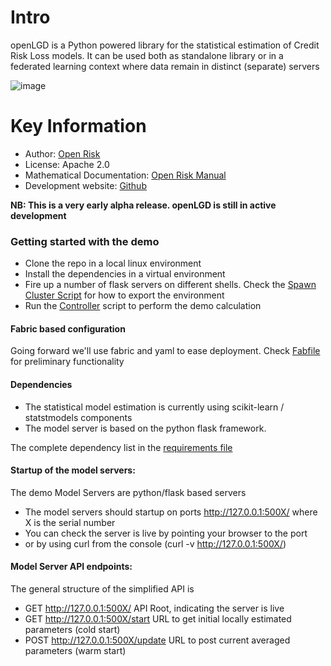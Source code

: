 Intro
=========================
openLGD is a Python powered library for the statistical estimation of Credit Risk Loss models. It can be used both as standalone library or in a federated learning context where data remain in distinct (separate) servers

![image](static/federated_models.png)

Key Information
================
* Author: [Open Risk](http://www.openriskmanagement.com)
* License: Apache 2.0
* Mathematical Documentation: [Open Risk Manual](https://www.openriskmanual.org/wiki/Loss_Given_Default_Models)
* Development website: [Github](https://github.com/open-risk/openLGD)

**NB: This is a very early alpha release. openLGD is still in active development**


### Getting started with the demo
* Clone the repo in a local linux environment
* Install the dependencies in a virtual environment
* Fire up a number of flask servers on different shells. Check the [Spawn Cluster Script](./spawn_cluster.sh) for how to export the environment
* Run the [Controller](./federated_run.py) script to perform the demo calculation

#### Fabric based configuration
Going forward we'll use fabric and yaml to ease deployment. Check [Fabfile](./fabfile.py) for preliminary functionality

#### Dependencies
- The statistical model estimation is currently using scikit-learn / statstmodels components
- The model server is based on the python flask framework. 

The complete dependency list in the [requirements file](./requirements.txt)  

#### Startup of the model servers:
The demo Model Servers are python/flask based servers
- The model servers should startup on ports http://127.0.0.1:500X/ where X is the serial number
- You can check the server is live by pointing your browser to the port
- or by using curl from the console (curl -v http://127.0.0.1:500X/)
  
#### Model Server API endpoints: 
The general structure of the simplified API is

* GET http://127.0.0.1:500X/          API Root, indicating the server is live
* GET http://127.0.0.1:500X/start     URL to get initial locally estimated parameters (cold start)
* POST http://127.0.0.1:500X/update   URL to post current averaged parameters (warm start) 
